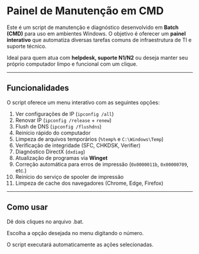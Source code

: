 # Painel de Manutenção em CMD

Este é um script de manutenção e diagnóstico desenvolvido em **Batch (CMD)** para uso em ambientes Windows. O objetivo é oferecer um **painel interativo** que automatiza diversas tarefas comuns de infraestrutura de TI e suporte técnico.

Ideal para quem atua com **helpdesk, suporte N1/N2** ou deseja manter seu próprio computador limpo e funcional com um clique.

---

## Funcionalidades

O script oferece um menu interativo com as seguintes opções:

1. Ver configurações de IP (`ipconfig /all`)
2. Renovar IP (`ipconfig /release` + `renew`)
3. Flush de DNS (`ipconfig /flushdns`)
4. Reinício rápido do computador
5. Limpeza de arquivos temporários (`%temp%` e `C:\Windows\Temp`)
6. Verificação de integridade (SFC, CHKDSK, Verifier)
7. Diagnóstico DirectX (`dxdiag`)
8. Atualização de programas via **Winget**
9. Correção automática para erros de impressão (`0x0000011b`, `0x00000709`, etc.)
10. Reinício do serviço de spooler de impressão
11. Limpeza de cache dos navegadores (Chrome, Edge, Firefox)

---

## Como usar

Dê dois cliques no arquivo .bat.

Escolha a opção desejada no menu digitando o número.

O script executará automaticamente as ações selecionadas.